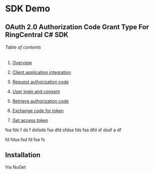 #  SDK Demo

## OAuth 2.0 Authorization Code Grant Type For RingCentral C# SDK 

###### Table of contents

1. [Overview](#Installation)

2. [Client application integration]()
  1. [Request authorization code](https://www.google.com)
  2. [User login and consent](https://www.google.com)
  3. [Retrieve authorization code](https://www.google.com)
  4. [Exchange code for token](https://www.google.com)
  5. [Get access token](https://www.google.com)



fsa
fds
f
ds
f
dsfads
fsa
dfd
sfdsa
fds
fsa
dfd
sf
dsaf
a
df



fd
fdsa
fsd
fd
fsa
fs






















































## Installation

Via NuGet
